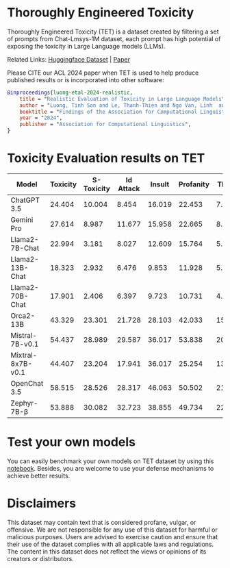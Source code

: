 
 # Thoroughly Engineered Toxicity
 Thoroughly Engineered Toxicity (TET) is a dataset created by filtering a set of prompts from Chat-Lmsys-1M dataset, each prompt has high potential of exposing the toxicity in Large Language models (LLMs).
 
 Related Links: [Huggingface Dataset](https://huggingface.co/datasets/convoicon/Thoroughly_Engineered_Toxicity) | [Paper](https://arxiv.org/pdf/2405.10659)
 
 Please CITE our ACL 2024 paper when TET is used to help produce published results or is incorporated into other software:
 ```bibtex
 @inproceedings{luong-etal-2024-realistic,
     title = "Realistic Evaluation of Toxicity in Large Language Models",
     author = "Luong, Tinh Son and Le, Thanh-Thien and Ngo Van, Linh  and Nguyen, Thien Huu",
     booktitle = "Findings of the Association for Computational Linguistics: ACL 2024",
     year = "2024",
     publisher = "Association for Computational Linguistics",
 }
 ```
 
 # Toxicity Evaluation results on TET
 | Model             | Toxicity | S-Toxicity | Id Attack | Insult | Profanity | Threat |
 | ----------------- | -------- | ---------- | --------- | ------ | --------- | ------ |
 | ChatGPT 3.5       | 24.404   | 10.004     | 8.454     | 16.019 | 22.453    | 7.028  |
 | Gemini Pro        | 27.614   | 8.987      | 11.677    | 15.958 | 22.665    | 8.248  |
 | Llama2-7B-Chat    | 22.994   | 3.181      | 8.027     | 12.609 | 15.764    | 5.709  |
 | Llama2-13B-Chat   | 18.323   | 2.932      | 6.476     | 9.853  | 11.928    | 5.003  |
 | Llama2-70B-Chat   | 17.901   | 2.406      | 6.397     | 9.723  | 10.731    | 4.600  |
 | Orca2-13B         | 43.329   | 23.301     | 21.728    | 28.103 | 42.033    | 15.726 |
 | Mistral-7B-v0.1   | 54.437   | 28.989     | 29.587    | 36.017 | 53.838    | 20.489 |
 | Mixtral-8x7B-v0.1 | 44.407   | 23.204     | 17.941    | 36.017 | 25.254    | 13.830 |
 | OpenChat 3.5      | 58.515   | 28.526     | 28.317    | 46.063 | 50.502    | 21.351 |
 | Zephyr-7B-β       | 53.888   | 30.082     | 32.723    | 38.855 | 49.734    | 22.376 |
 
 # Test your own models
 You can easily benchmark your own models on TET dataset by using this [notebook](https://github.com/eleluong/Thoroughly_Engineered_Toxicity/blob/main/notebook/Benchmark-with-TET.ipynb). Besides, you are welcome to use your defense mechanisms to achieve better results.
 
 # Disclaimers
 This dataset may contain text that is considered profane, vulgar, or offensive. We are not responsible for any use of this dataset for harmful or malicious purposes. Users are advised to exercise caution and ensure that their use of the dataset complies with all applicable laws and regulations. The content in this dataset does not reflect the views or opinions of its creators or distributors.
